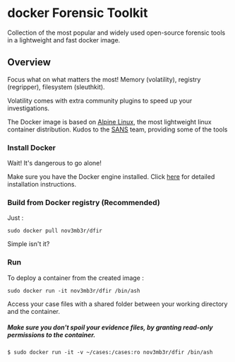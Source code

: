 # docker Forensic Toolkit
Collection of the most popular and widely used open-source forensic tools in a lightweight and fast docker image.

## Overview
Focus what on what matters the most! Memory (volatility), registry (regripper), filesystem (sleuthkit). 

Volatility comes with extra community plugins to speed up your investigations.

The Docker image is based on [Alpine Linux](https://hub.docker.com/_/alpine/), the most lightweight linux container distribution.
Kudos to the [SANS](https://github.com/sans-dfir) team, providing some of the tools 

### Install Docker
Wait! It's dangerous to go alone! 

Make sure you have the Docker engine installed. Click [here](https://docs.docker.com/install/) for detailed installation instructions.

### Build from Docker registry (Recommended)
Just :
```
sudo docker pull nov3mb3r/dfir
```
Simple isn't it?

### Run 
To deploy a container from the created image :
```
sudo docker run -it nov3mb3r/dfir /bin/ash
```
Access your case files with a shared folder between your working directory and the container.

##### Make sure you don't spoil your evidence files, by granting read-only permissions to the container. 
```
$ sudo docker run -it -v ~/cases:/cases:ro nov3mb3r/dfir /bin/ash 
```
